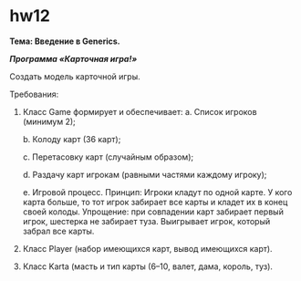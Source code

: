 # hw12
**Тема: Введение в Generics.**

***Программа «Карточная игра!»***

Создать модель карточной игры.

Требования: 

1.	Класс Game формирует и обеспечивает: 
    a.	Список игроков (минимум 2);
    
    b.	Колоду карт (36 карт); 
    
    c.	Перетасовку карт (случайным образом); 
    
    d.	Раздачу карт игрокам (равными частями каждому игроку); 
    
    e.	Игровой процесс. Принцип: Игроки кладут по одной карте. У кого карта больше, то тот игрок забирает все карты и кладет их в конец своей колоды. Упрощение: при совпадении карт забирает первый игрок, шестерка не забирает туза. Выигрывает игрок, который забрал все карты.
    
2.	Класс Player (набор имеющихся карт, вывод имеющихся карт).

3.	Класс Karta (масть и тип карты (6–10, валет, дама, король, туз).
